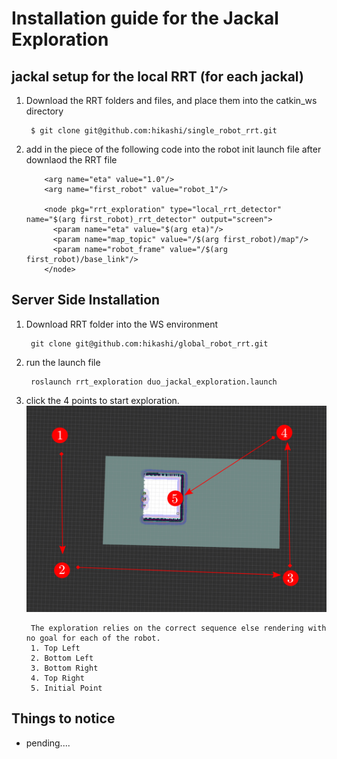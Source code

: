 # Installation guide for the Jackal Exploration

## jackal setup for the local RRT (for each jackal)
1. Download the RRT folders and files, and place them into the catkin_ws directory

        $ git clone git@github.com:hikashi/single_robot_rrt.git

2. add in the piece of the following code into the robot init launch file after downlaod the RRT file
        
           <arg name="eta" value="1.0"/>
           <arg name="first_robot" value="robot_1"/>
           
           <node pkg="rrt_exploration" type="local_rrt_detector" name="$(arg first_robot)_rrt_detector" output="screen">
             <param name="eta" value="$(arg eta)"/>
             <param name="map_topic" value="/$(arg first_robot)/map"/>
             <param name="robot_frame" value="/$(arg first_robot)/base_link"/>
           </node>
           
## Server Side Installation
1. Download RRT folder into the WS environment

        git clone git@github.com:hikashi/global_robot_rrt.git

2. run the launch file
        
        roslaunch rrt_exploration duo_jackal_exploration.launch 

3. click the 4 points to start exploration.
        ![Instruction](/instruction2.png)
        
        The exploration relies on the correct sequence else rendering with no goal for each of the robot.
        1. Top Left
        2. Bottom Left
        3. Bottom Right
        4. Top Right
        5. Initial Point

## Things to notice
- pending....
